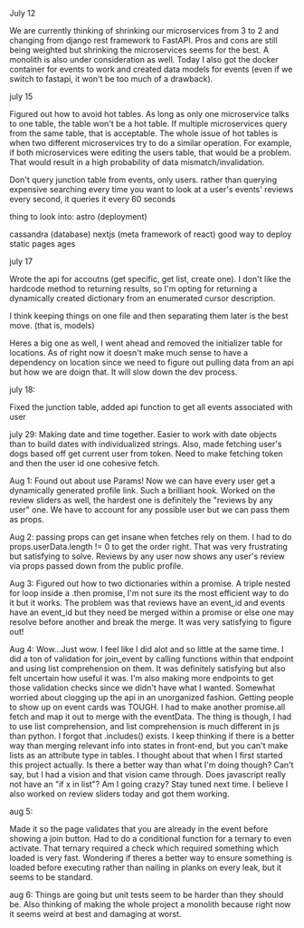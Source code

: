 July 12

We are currently thinking of shrinking our microservices from 3 to 2 and changing from django rest framework to FastAPI. Pros and cons are still being weighted but shrinking the microservices seems for the best. A monolith is also under consideration as well. Today I also got the docker container for events to work and created data models for events (even if we switch to fastapi, it won't be too much of a drawback).

july 15

Figured out how to avoid hot tables. As long as only one microservice talks to one table, the table won't be a hot table. If multiple microservices query from the same table, 
that is acceptable. The whole issue of hot tables is when two different microservices try to do a similar operation. For example, if both microservices were editing the users table, that would be a problem. That would result in a high probability of data mismatch/invalidation.

Don't query junction table from events, only users.
rather than querying expensive searching every time you want to look at a user's events' reviews every second, it queries it every 60 seconds


thing to look into:
astro (deployment)

cassandra (database)
nextjs (meta framework of react) good way to deploy static pages ages 

july 17

Wrote the api for accoutns (get specific, get list, create one). I don't like the hardcode method to returning results, so I'm opting for returning a dynamically created dictionary from an enumerated cursor description. 

I think keeping things on one file and then separating them later is the best move. (that is, models)

Heres a big one as well, I went ahead and removed the initializer table for locations. As of right now it doesn't make much sense to have a dependency on location since we need to figure out pulling data from an api but how we are doign that. It will slow down the dev process. 

july 18:

Fixed the junction table, added api function to get all events associated with user

july 29:
Making date and time together. Easier to work with date objects than to build dates with individualized strings. Also, made fetching user's dogs based off get current user from token. Need to make fetching token and then the user id one cohesive fetch.


Aug 1: Found out about use Params! Now we can have every user get a dynamically generated profile link. Such a brilliant hook. Worked on the review sliders as well, the hardest one is definitely the "reviews by any user" one. 
We have to account for any possible user but we can pass them as props. 

Aug 2: passing props can get insane when fetches rely on them. I had to do props.userData.length != 0 to get the order right. That was very frustrating but satisfying to solve. Reviews by any user now shows any user's review via props passed down from the public profile. 

Aug 3: 
Figured out how to two dictionaries within a promise. A triple nested for loop inside a .then promise, I'm not sure its the most efficient way to do it but it works. The problem was that 
reviews have an event_id and events have an event_id but they need be merged within a promise or else one may resolve before another and break the merge. It was very satisfying to figure out!

Aug 4:
Wow...Just wow. I feel like I did alot and so little at the same time. I did a ton of validation for join_event by calling functions within that endpoint and using list comprehension on them. It was definitely satisfying but
also felt uncertain how useful it was. I'm also making more endpoints to get those validation checks since we didn't have what I wanted. Somewhat worried about clogging up the api in an unorganized fashion. Getting people to show up on event cards was TOUGH. I had to make another promise.all fetch and map it out to merge with the eventData. The thing is though, I had to use list comprehension, 
and list comprehension is much different in js than python. I forgot that .includes() exists. I keep thinking if there is a better way than merging relevant info into states in front-end, but you can't make lists as an attribute type
in tables. I thought about that when I first started this project actually. Is there a better way than what I'm doing though? Can't say, but I had a vision and that vision came through. Does javascript really not have an "if x in list"? Am I going crazy? Stay tuned next time. I believe I also worked on review sliders today and got them working. 

aug 5:

Made it so the page validates that you are already in the event before showing a join button. Had to do a conditional function for a ternary to even activate. That ternary required a check which required something which loaded is very fast. Wondering if theres a better way to ensure something is loaded before executing rather than nailing in planks on every leak, but it seems to be standard. 

aug 6: Things are going but unit tests seem to be harder than they should be. Also thinking of making the whole project a monolith because right now it seems weird at best and damaging at worst. 